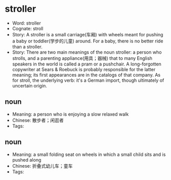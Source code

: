 # stroller

- Word: stroller
- Cognate: stroll
- Story: A stroller is a small carriage(车厢) with wheels meant for pushing a baby or toddler(学步的儿童) around. For a baby, there is no better ride than a stroller.
- Story: There are two main meanings of the noun stroller: a person who strolls, and a parenting appliance(用具；器械) that to many English speakers in the world is called a pram or a pushchair. A long-forgotten copywriter at Sears & Roebuck is probably responsible for the latter meaning; its first appearances are in the catalogs of that company. As for stroll, the underlying verb: it's a German import, though ultimately of uncertain origin.

## noun

- Meaning: a person who is enjoying a slow relaxed walk
- Chinese: 散步者；闲逛者
- Tags: 

## noun

- Meaning: a small folding seat on wheels in which a small child sits and is pushed along
- Chinese: 折叠式幼儿车；童车
- Tags: 

